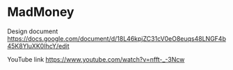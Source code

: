# MadMoney

Design document
https://docs.google.com/document/d/18L46kpjZC31cV0eO8euqs48LNGF4b45K8YluXK0IhcY/edit

YouTube link
https://www.youtube.com/watch?v=nfft-_-3Ncw
